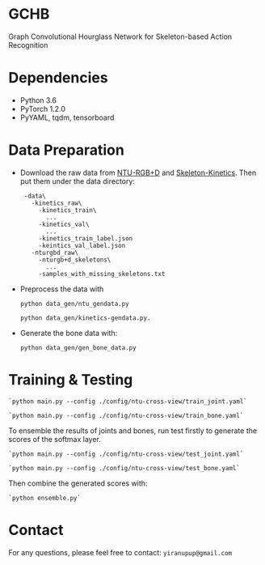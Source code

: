 # GCHB
Graph Convolutional Hourglass Network for Skeleton-based Action Recognition

# Dependencies
- Python 3.6
- PyTorch 1.2.0
- PyYAML, tqdm, tensorboard

# Data Preparation

 - Download the raw data from [NTU-RGB+D](https://github.com/shahroudy/NTURGB-D) and [Skeleton-Kinetics](https://github.com/yysijie/st-gcn). Then put them under the data directory:
 
        -data\  
          -kinetics_raw\  
            -kinetics_train\
              ...
            -kinetics_val\
              ...
            -kinetics_train_label.json
            -keintics_val_label.json
          -nturgbd_raw\  
            -nturgb+d_skeletons\
              ...
            -samples_with_missing_skeletons.txt
            

[https://github.com/shahroudy/NTURGB-D]: NTU-RGB+D
[https://github.com/yysijie/st-gcn]: Skeleton-Kinetics

 - Preprocess the data with
  
    `python data_gen/ntu_gendata.py`
    
    `python data_gen/kinetics-gendata.py.`

 - Generate the bone data with: 
    
    `python data_gen/gen_bone_data.py`
     
# Training & Testing




    `python main.py --config ./config/ntu-cross-view/train_joint.yaml`

    `python main.py --config ./config/ntu-cross-view/train_bone.yaml`
To ensemble the results of joints and bones, run test firstly to generate the scores of the softmax layer. 

    `python main.py --config ./config/ntu-cross-view/test_joint.yaml`

    `python main.py --config ./config/ntu-cross-view/test_bone.yaml`

Then combine the generated scores with: 

    `python ensemble.py`
     
# Contact
For any questions, please feel free to contact: `yiranupup@gmail.com`
